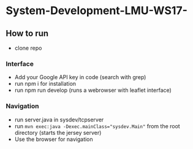 # System-Development-LMU-WS17-

## How to run
- clone repo

### Interface
- Add your Google API key in code (search with grep)
- run npm i for installation
- run npm run develop (runs a webrowser with leaflet interface)

### Navigation
- run server.java in sysdev/tcpserver
- run ```mvn exec:java -Dexec.mainClass="sysdev.Main"``` from the root directory (starts the jersey server)
- Use the browser for navigation